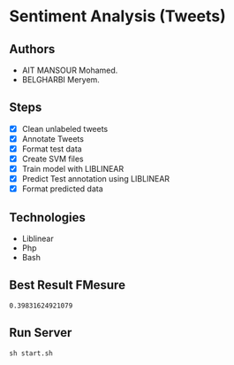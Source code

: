 # Sentiment Analysis (Tweets)

## Authors
- AIT MANSOUR Mohamed.
- BELGHARBI Meryem.

## Steps
- [x] Clean unlabeled tweets
- [x] Annotate Tweets
- [x] Format test data
- [x] Create SVM files
- [x] Train model with LIBLINEAR
- [x] Predict Test annotation using LIBLINEAR
- [x] Format predicted data

## Technologies
- Liblinear
- Php
- Bash

## Best Result FMesure
``
0.39831624921079
``
## Run Server
``
sh start.sh
``
